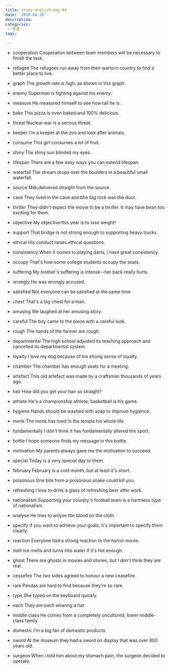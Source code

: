 ```yaml
---
title: study-english-day-04
date: '2018-04-26'
description:
categories:
 - 英语
tags:

---
```


- cooperation
Cooperation between team members will be necessary to finish the task.

- refugee
The refugees run away from their wartorn country to find a better place to live.

- graph
The growth rate is high, as shown in this graph.

- enemy
Superman is fighting against his enemy.

- measure
He measured himself to see how tall he is.

- bake
This pizza is oven baked and 100% delicious.

- threat
Nuclear war is a serious threat.

- keeper
I'm a keeper at the zoo and look after animals.

- consume
This girl consumes a lot of fruit.

- shiny
The shiny sun blinded my eyes.

- lifespan
There are a few easy ways you can extend lifespan.

- waterfall
The stream drops over the boulders in a beautiful small waterfall.

- source
Milk,delivered straight from the source.

- cave
They lived in the cave and bhe big rock was the door.

- thriller
They didn't expect the movie to be a thriller. It may have bean too exciting for them.

- objective
My objective this year is to lose weight!

- support
That bridge is not strong enough to supporting heavy trucks.

- ethical
His conduct raises ethical questions.

- consistency
When it comes to playing darts, I have great consistency.

- occupy
That's how some college students occupy the seats.

- suffering
My mother's suffering is intense--her back really hurts.

- wrongly
He was wrongly accused.

- satisfied
Not everyone can be satisfied at the same time.

- chest
That's a big chest for a man.

- amusing
We laughed at her amusing story.

- careful
The boy came to the piece with a careful look.

- rough
The hands of the farmer are rough.

- departmental
The high school adjusted its teaching approach and cancelled its departmental system.

- loyalty
I love my dog because of his strong sense of loyalty.

- chamber
The chamber has enough seats for a meeting.

- artefact
This old artefact was made by a craftsman thousands of years ago.

- hair
How did you get your hair so straight?

- athlete
He's a championship athlete; basketball is his game.

- hygiene
Hands should be washed with soap to improve hygience.

- monk
The monk has lived in the temple his whole life.

- fundamentally
I don't think it has fundamentally altered the sport.

- bottle
I hope someone finds my message in this bottle.

- motivation
My parents always gave me the motivation to succeed.

- special
Today is a very special day to them.

- february
February is a cold month, but at least it's short.

- poisonous
One bite from a poisonous snake could kill you.

- refreshing
I love to drink a glass of refreshing beer after work.

- nationalism
Supporting your country's football team is a harmless type of nationalism.

- analyse
He tries to anlyse the blood on the cloth.

- specify
If you want to achieve your goals, it's important to specify them clearly.

- reaction
Everyone had a strong reaction to the horror movie.

- melt
Ice melts and turns into water if it's hot enough.

- ghost
There are ghosts in movies and stories, but I don't think they are real.

- cessefire
The two sides agreed to honour a new ceasefire.

- rare
Pandas are hard to find because they're so rare.

- type
She typed on the keyboard quickly.

- each
They are each wearing a hat

- middle class
He comes from a completely uncultured, lower middle-class family.

- domestic
I'm a big fan of domestic products.

- sword
At the museum they had a sword on display that was over 800 years old.

- surgeon
When i told him about my stomach pain, the surgeon decided to operate.


